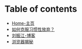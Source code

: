 # Table of contents

* [Home-主页](README.md)
* [如何克服习惯性放弃？](ru-he-ke-fu-xi-guan-xing-fang-qi.md)
* [刘振江-博客](https://better-jiang.github.io/)
* [浏览器揭秘](liu-lan-qi-jie-mi.md)

